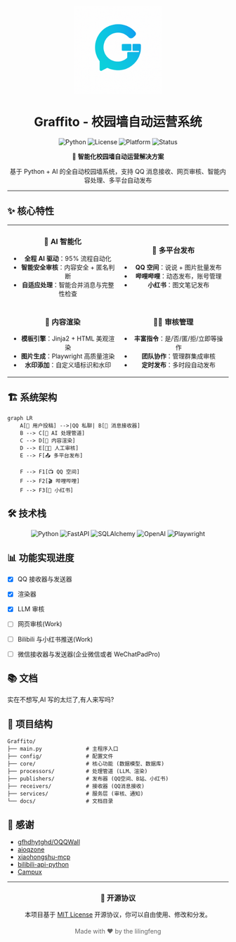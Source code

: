 <div align="center">
  <img src="logo.png" alt="Graffito Logo" width="200" height="200">
  
  # Graffito - 校园墙自动运营系统
  
  ![Python](https://img.shields.io/badge/Python-3.8%2B-blue?style=flat-square&logo=python&logoColor=white)
  ![License](https://img.shields.io/badge/License-MIT-green?style=flat-square)
  ![Platform](https://img.shields.io/badge/Platform-Windows%20%7C%20Linux-lightgrey?style=flat-square)
  ![Status](https://img.shields.io/badge/Status-Active-brightgreen?style=flat-square)
  
  🚀 **智能化校园墙自动运营解决方案**
  
  基于 Python + AI 的全自动校园墙系统，支持 QQ 消息接收、网页审核、智能内容处理、多平台自动发布

</div>

---

## ✨ 核心特性

<table>
<tr>
<td width="50%" align="center">

### 🤖 AI 智能化
- **全程 AI 驱动**：95% 流程自动化
- **智能安全审核**：内容安全 + 匿名判断
- **自适应处理**：智能合并消息与完整性检查

</td>
<td width="50%" align="center">

### 🚀 多平台发布
- **QQ 空间**：说说 + 图片批量发布
- **哔哩哔哩**：动态发布，账号管理
- **小红书**：图文笔记发布

</td>
</tr>
<tr>
<td width="50%" align="center">

### 🎨 内容渲染
- **模板引擎**：Jinja2 + HTML 美观渲染
- **图片生成**：Playwright 高质量渲染
- **水印添加**：自定义墙标识和水印

</td>
<td width="50%" align="center">

### 👨‍💼 审核管理
- **丰富指令**：是/否/匿/拒/立即等操作
- **团队协作**：管理群集成审核
- **定时发布**：多时段自动发布

</td>
</tr>
</table>

## 🏗️ 系统架构

```mermaid
graph LR
    A[👤 用户投稿] -->|QQ 私聊| B[📱 消息接收器]
    B --> C[🤖 AI 处理管道]
    C --> D[🎨 内容渲染]
    D --> E[👨‍💼 人工审核]
    E --> F[📤 多平台发布]
    
    F --> F1[📺 QQ 空间]
    F --> F2[🎬 哔哩哔哩]
    F --> F3[📱 小红书]
```

## 🛠️ 技术栈

<div align="center">

![Python](https://img.shields.io/badge/Python-3776AB?style=for-the-badge&logo=python&logoColor=white)
![FastAPI](https://img.shields.io/badge/FastAPI-005571?style=for-the-badge&logo=fastapi)
![SQLAlchemy](https://img.shields.io/badge/SQLAlchemy-323232?style=for-the-badge&logo=sqlalchemy)
![OpenAI](https://img.shields.io/badge/OpenAI-412991?style=for-the-badge&logo=openai)
![Playwright](https://img.shields.io/badge/Playwright-2EAD33?style=for-the-badge&logo=playwright)

</div>

## 📊 功能实现进度

- [x] QQ 接收器与发送器
- [x] 渲染器
- [x] LLM 审核
- [ ] 网页审核(Work)
- [ ] Bilibili 与小红书推送(Work)
- [ ] 微信接收器与发送器(企业微信或者 WeChatPadPro)


## 📚 文档

实在不想写,AI 写的太烂了,有人来写吗?

## 📁 项目结构

```
Graffito/
├── main.py              # 主程序入口
├── config/              # 配置文件
├── core/                # 核心功能 (数据模型、数据库)
├── processors/          # 处理管道 (LLM、渲染)
├── publishers/          # 发布器 (QQ空间、B站、小红书)
├── receivers/           # 接收器 (QQ消息接收)
├── services/            # 服务层 (审核、通知)
└── docs/                # 文档目录
```

## 🙏 感谢

- [gfhdhytghd/OQQWall](https://github.com/gfhdhytghd/OQQWall/)
- [aioqzone](https://github.com/aioqzone/aioqzone/)
- [xiaohongshu-mcp](https://github.com/xpzouying/xiaohongshu-mcp)
- [bilibili-api-python](https://github.com/nemo2011/bilibili-api)
- [Campux](https://github.com/idoknow/Campux)

---

<div align="center">


### 📄 开源协议

本项目基于 [MIT License](LICENSE) 开源协议，你可以自由使用、修改和分发。

<div style="text-align: center; margin-top: 20px; color: #666; font-size: 14px;">
  Made with ❤️ by the lilingfeng
</div>

</div>